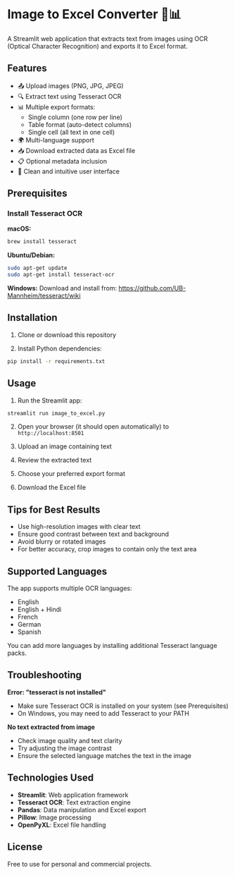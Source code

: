 # Image to Excel Converter 📸📊

A Streamlit web application that extracts text from images using OCR (Optical Character Recognition) and exports it to Excel format.

## Features

- 📤 Upload images (PNG, JPG, JPEG)
- 🔍 Extract text using Tesseract OCR
- 📊 Multiple export formats:
  - Single column (one row per line)
  - Table format (auto-detect columns)
  - Single cell (all text in one cell)
- 🌍 Multi-language support
- 📥 Download extracted data as Excel file
- 📋 Optional metadata inclusion
- 🎨 Clean and intuitive user interface

## Prerequisites

### Install Tesseract OCR

**macOS:**
```bash
brew install tesseract
```

**Ubuntu/Debian:**
```bash
sudo apt-get update
sudo apt-get install tesseract-ocr
```

**Windows:**
Download and install from: https://github.com/UB-Mannheim/tesseract/wiki

## Installation

1. Clone or download this repository

2. Install Python dependencies:
```bash
pip install -r requirements.txt
```

## Usage

1. Run the Streamlit app:
```bash
streamlit run image_to_excel.py
```

2. Open your browser (it should open automatically) to `http://localhost:8501`

3. Upload an image containing text

4. Review the extracted text

5. Choose your preferred export format

6. Download the Excel file

## Tips for Best Results

- Use high-resolution images with clear text
- Ensure good contrast between text and background
- Avoid blurry or rotated images
- For better accuracy, crop images to contain only the text area

## Supported Languages

The app supports multiple OCR languages:
- English
- English + Hindi
- French
- German
- Spanish

You can add more languages by installing additional Tesseract language packs.

## Troubleshooting

**Error: "tesseract is not installed"**
- Make sure Tesseract OCR is installed on your system (see Prerequisites)
- On Windows, you may need to add Tesseract to your PATH

**No text extracted from image**
- Check image quality and text clarity
- Try adjusting the image contrast
- Ensure the selected language matches the text in the image

## Technologies Used

- **Streamlit**: Web application framework
- **Tesseract OCR**: Text extraction engine
- **Pandas**: Data manipulation and Excel export
- **Pillow**: Image processing
- **OpenPyXL**: Excel file handling

## License

Free to use for personal and commercial projects.

